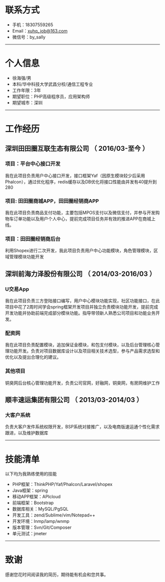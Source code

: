 
# 联系方式

- 手机：18307559265 
- Email：xuhq_job@163.com 
- 微信号：by_sally

---

# 个人信息

 - 徐海强/男
 - 本科/华中科技大学武昌分校/通信工程专业 
 - 工作年限：3年
 - 期望职位：PHP高级程序员，应用架构师
 - 期望城市：深圳
 
---
# 工作经历

## 深圳田田圈互联生态有限公司 （ 2016/03-至今 ）

### 项目：平台中心接口开发 
我在此项目负责用户中心接口开发，接口框架Yaf（因原生模块较少后采用Phalcon），通过优化程序，redis缓存以及DB优化将接口性能由并发有40提升到280


### 项目: 田田圈商城APP，田田圈经销商APP
我在此项目负责商品支付功能，主要包括MPOS支付以及微信支付，并参与开发购物车订单功能以及用户个人中心，提前完成项目任务并有效的推进APP在商城上线。


### 项目：田田圈经销商后台
利用Shopex进行二次开发，我此项目负责用户中心功能模块，角色管理模块，区域管理模块功能开发
 
## 深圳前海力泽股份有限公司 （ 2014/03-2016/03 ）

### U交易App 
我在此项目负责三方登陆接口编写，用户中心模块功能实现，社区功能接口，在此项目中花了2周时间学会spring框架开发项目并独立负责模块功能开发，提前完成开发功能并协助前端完成部分模块功能。指导带领新人熟悉公司项目和功能业务开发。

### 配资网
我在此项目负责配置模块，追加保证金模块，和包支付模块，以及后台管理核心管理功能开发。负责对项目数据库设计以及项目相关技术选型，参与产品需求选型和优化以及提出合理化的建议。


### 其他项目
铜臭网后台核心管理功能开发，负责公司官网，好融网，铜臭网，有房网维护工作
 
## 顺丰速运集团有限公司 （ 2013/03-2014/03 ）

### 大客户系统 
负责大客户发件系统权限开发，BSP系统对接推广，以及电商版速运通个性化需求跟进，以及维护数据库

---

# 技能清单

以下均为我熟练使用的技能


- PHP框架：ThinkPHP/Yaf/Phalcon/Laravel/shopex
- Java框架：spring
- 移动APP框架：APIcloud
- 前端框架：Bootstrap
- 数据库相关：MySQL/PgSQL
- 开发工具：zend/Sublime/vim/Notepad++
- 开发环境：lnmp/lamp/wnmp
- 版本管理：Svn/Git/Composer
- 单元测试：jmeter




---

# 致谢
感谢您花时间阅读我的简历，期待能有机会和您共事。
